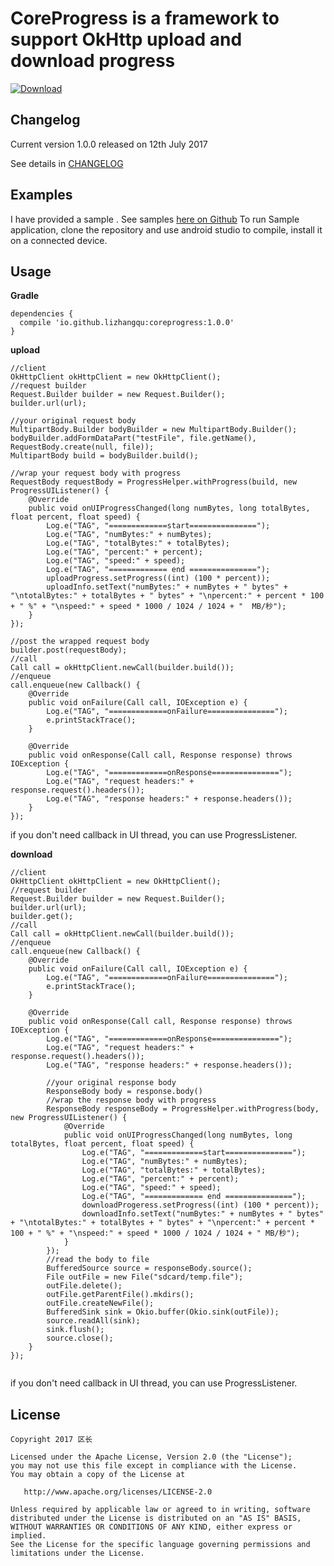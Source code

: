 CoreProgress is a framework to support OkHttp upload and download progress
====================================

[ ![Download](https://api.bintray.com/packages/lizhangqu/maven/coreprogress/images/download.svg) ](https://bintray.com/lizhangqu/maven/coreprogress/_latestVersion)

Changelog
---------

Current version 1.0.0 released on 12th July 2017

See details in [CHANGELOG](https://github.com/lizhangqu/CoreProgress/blob/master/CHANGELOG.md)


Examples
--------

I have provided a sample .
See samples [here on Github](https://github.com/lizhangqu/CoreProgress/tree/master/sample)
To run Sample application, clone the repository and use android studio to compile, install it on a connected device.


Usage
-----


**Gradle**

```
dependencies {
  compile 'io.github.lizhangqu:coreprogress:1.0.0'
}
```


**upload**

```
//client
OkHttpClient okHttpClient = new OkHttpClient();
//request builder
Request.Builder builder = new Request.Builder();
builder.url(url);

//your original request body
MultipartBody.Builder bodyBuilder = new MultipartBody.Builder();
bodyBuilder.addFormDataPart("testFile", file.getName(), RequestBody.create(null, file));
MultipartBody build = bodyBuilder.build();

//wrap your request body with progress
RequestBody requestBody = ProgressHelper.withProgress(build, new ProgressUIListener() {
    @Override
    public void onUIProgressChanged(long numBytes, long totalBytes, float percent, float speed) {
        Log.e("TAG", "=============start===============");
        Log.e("TAG", "numBytes:" + numBytes);
        Log.e("TAG", "totalBytes:" + totalBytes);
        Log.e("TAG", "percent:" + percent);
        Log.e("TAG", "speed:" + speed);
        Log.e("TAG", "============= end ===============");
        uploadProgress.setProgress((int) (100 * percent));
        uploadInfo.setText("numBytes:" + numBytes + " bytes" + "\ntotalBytes:" + totalBytes + " bytes" + "\npercent:" + percent * 100 + " %" + "\nspeed:" + speed * 1000 / 1024 / 1024 + "  MB/秒");
    }
});

//post the wrapped request body
builder.post(requestBody);
//call
Call call = okHttpClient.newCall(builder.build());
//enqueue
call.enqueue(new Callback() {
    @Override
    public void onFailure(Call call, IOException e) {
        Log.e("TAG", "=============onFailure===============");
        e.printStackTrace();
    }

    @Override
    public void onResponse(Call call, Response response) throws IOException {
        Log.e("TAG", "=============onResponse===============");
        Log.e("TAG", "request headers:" + response.request().headers());
        Log.e("TAG", "response headers:" + response.headers());
    }
});
```

if you don't need callback in UI thread, you can use ProgressListener.

**download**

```
//client
OkHttpClient okHttpClient = new OkHttpClient();
//request builder
Request.Builder builder = new Request.Builder();
builder.url(url);
builder.get();
//call
Call call = okHttpClient.newCall(builder.build());
//enqueue
call.enqueue(new Callback() {
    @Override
    public void onFailure(Call call, IOException e) {
        Log.e("TAG", "=============onFailure===============");
        e.printStackTrace();
    }

    @Override
    public void onResponse(Call call, Response response) throws IOException {
        Log.e("TAG", "=============onResponse===============");
        Log.e("TAG", "request headers:" + response.request().headers());
        Log.e("TAG", "response headers:" + response.headers());
        
        //your original response body
        ResponseBody body = response.body()
        //wrap the response body with progress
        ResponseBody responseBody = ProgressHelper.withProgress(body, new ProgressUIListener() {
            @Override
            public void onUIProgressChanged(long numBytes, long totalBytes, float percent, float speed) {
                Log.e("TAG", "=============start===============");
                Log.e("TAG", "numBytes:" + numBytes);
                Log.e("TAG", "totalBytes:" + totalBytes);
                Log.e("TAG", "percent:" + percent);
                Log.e("TAG", "speed:" + speed);
                Log.e("TAG", "============= end ===============");
                downloadProgeress.setProgress((int) (100 * percent));
                downloadInfo.setText("numBytes:" + numBytes + " bytes" + "\ntotalBytes:" + totalBytes + " bytes" + "\npercent:" + percent * 100 + " %" + "\nspeed:" + speed * 1000 / 1024 / 1024 + " MB/秒");
            }
        });
        //read the body to file
        BufferedSource source = responseBody.source();
        File outFile = new File("sdcard/temp.file");
        outFile.delete();
        outFile.getParentFile().mkdirs();
        outFile.createNewFile();
        BufferedSink sink = Okio.buffer(Okio.sink(outFile));
        source.readAll(sink);
        sink.flush();
        source.close();
    }
});
        
```

if you don't need callback in UI thread, you can use ProgressListener.


## License

    Copyright 2017 区长

    Licensed under the Apache License, Version 2.0 (the "License");
    you may not use this file except in compliance with the License.
    You may obtain a copy of the License at

       http://www.apache.org/licenses/LICENSE-2.0

    Unless required by applicable law or agreed to in writing, software
    distributed under the License is distributed on an "AS IS" BASIS,
    WITHOUT WARRANTIES OR CONDITIONS OF ANY KIND, either express or implied.
    See the License for the specific language governing permissions and
    limitations under the License.

